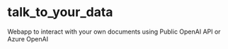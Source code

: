 # talk_to_your_data
Webapp to interact with your own documents using Public OpenAI API or Azure OpenAI
